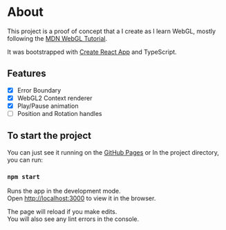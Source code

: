 # About

This project is a proof of concept that a I create as I learn WebGL, mostly following the [MDN WebGL Tutorial](https://developer.mozilla.org/en-US/docs/Web/API/WebGL_API/Tutorial/Getting_started_with_WebGL).

It was bootstrapped with [Create React App](https://github.com/facebook/create-react-app) and TypeScript.

## Features

- [x] Error Boundary
- [x] WebGL2 Context renderer
- [x] Play/Pause animation
- [ ] Position and Rotation handles

## To start the project

You can just see it running on the [GitHub Pages](https://dougbyte7.github.io/webgl-poc/)
or
In the project directory, you can run:

### `npm start`

Runs the app in the development mode.\
Open [http://localhost:3000](http://localhost:3000) to view it in the browser.

The page will reload if you make edits.\
You will also see any lint errors in the console.
